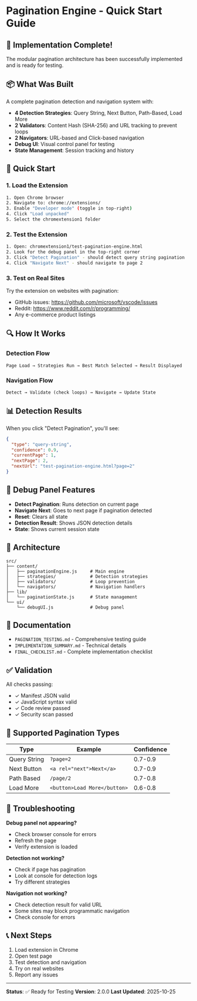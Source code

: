 # Pagination Engine - Quick Start Guide

## 🎉 Implementation Complete!

The modular pagination architecture has been successfully implemented and is ready for testing.

## 📦 What Was Built

A complete pagination detection and navigation system with:
- **4 Detection Strategies**: Query String, Next Button, Path-Based, Load More
- **2 Validators**: Content Hash (SHA-256) and URL tracking to prevent loops
- **2 Navigators**: URL-based and Click-based navigation
- **Debug UI**: Visual control panel for testing
- **State Management**: Session tracking and history

## 🚀 Quick Start

### 1. Load the Extension

```bash
1. Open Chrome browser
2. Navigate to: chrome://extensions/
3. Enable "Developer mode" (toggle in top-right)
4. Click "Load unpacked"
5. Select the chromextension1 folder
```

### 2. Test the Extension

```bash
1. Open: chromextension1/test-pagination-engine.html
2. Look for the debug panel in the top-right corner
3. Click "Detect Pagination" - should detect query string pagination
4. Click "Navigate Next" - should navigate to page 2
```

### 3. Test on Real Sites

Try the extension on websites with pagination:
- GitHub issues: https://github.com/microsoft/vscode/issues
- Reddit: https://www.reddit.com/r/programming/
- Any e-commerce product listings

## 🔍 How It Works

### Detection Flow
```
Page Load → Strategies Run → Best Match Selected → Result Displayed
```

### Navigation Flow
```
Detect → Validate (check loops) → Navigate → Update State
```

## 📊 Detection Results

When you click "Detect Pagination", you'll see:
```json
{
  "type": "query-string",
  "confidence": 0.9,
  "currentPage": 1,
  "nextPage": 2,
  "nextUrl": "test-pagination-engine.html?page=2"
}
```

## 🐛 Debug Panel Features

- **Detect Pagination**: Runs detection on current page
- **Navigate Next**: Goes to next page if pagination detected
- **Reset**: Clears all state
- **Detection Result**: Shows JSON detection details
- **State**: Shows current session state

## 📁 Architecture

```
src/
├── content/
│   ├── paginationEngine.js     # Main engine
│   ├── strategies/             # Detection strategies
│   ├── validators/             # Loop prevention
│   └── navigators/             # Navigation handlers
├── lib/
│   └── paginationState.js      # State management
└── ui/
    └── debugUI.js              # Debug panel
```

## 📖 Documentation

- `PAGINATION_TESTING.md` - Comprehensive testing guide
- `IMPLEMENTATION_SUMMARY.md` - Technical details
- `FINAL_CHECKLIST.md` - Complete implementation checklist

## ✅ Validation

All checks passing:
- ✓ Manifest JSON valid
- ✓ JavaScript syntax valid
- ✓ Code review passed
- ✓ Security scan passed

## 🎯 Supported Pagination Types

| Type | Example | Confidence |
|------|---------|-----------|
| Query String | `?page=2` | 0.7-0.9 |
| Next Button | `<a rel="next">Next</a>` | 0.7-0.9 |
| Path Based | `/page/2` | 0.7-0.8 |
| Load More | `<button>Load More</button>` | 0.6-0.8 |

## 🔧 Troubleshooting

**Debug panel not appearing?**
- Check browser console for errors
- Refresh the page
- Verify extension is loaded

**Detection not working?**
- Check if page has pagination
- Look at console for detection logs
- Try different strategies

**Navigation not working?**
- Check detection result for valid URL
- Some sites may block programmatic navigation
- Check console for errors

## 📞 Next Steps

1. Load extension in Chrome
2. Open test page
3. Test detection and navigation
4. Try on real websites
5. Report any issues

---

**Status**: ✅ Ready for Testing
**Version**: 2.0.0
**Last Updated**: 2025-10-25
